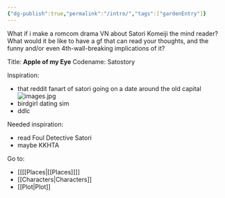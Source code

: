 ```yaml
---
{"dg-publish":true,"permalink":"/intro/","tags":["gardenEntry"]}
---
```


What if i make a romcom drama VN about Satori Komeiji the mind reader?
What would it be like to have a gf that can read your thoughts, and the funny and/or even 4th-wall-breaking implications of it?

Title: **Apple of my Eye**
Codename: Satostory

Inspiration:
- that reddit fanart of satori going on a date around the old capital
![images.jpg](/img/user/images.jpg)
- birdgirl dating sim
- ddlc

Needed inspiration:
- read Foul Detective Satori
- maybe KKHTA

Go to:
- [[[[Places\|[[Places]]]]
- [[Characters\|Characters]]
- [[Plot\|Plot]]